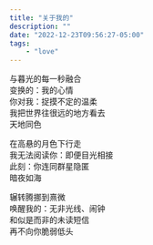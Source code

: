 ```yaml
---
title: "关于我的"
description: ""
date: "2022-12-23T09:56:27-05:00"
tags: 
    - "love"
---
```

与暮光的每一秒融合\
变换的：我的心情\
你对我：捉摸不定的温柔\
我把世界往很远的地方看去\
天地同色

在高悬的月色下行走\
我无法阅读你：即便目光相接\
此刻：你连同群星隐匿\
暗夜如海

辗转腾挪到熹微\
唤醒我的：无非光线、闹钟\
和似是而非的未读短信\
再不向你脆弱低头
